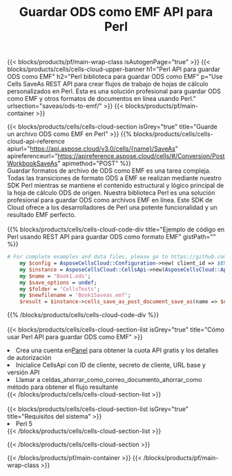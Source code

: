 ﻿---
title:  Guardar ODS como EMF API para Perl
description:  API y SDK en la nube para Microsoft Excel y OpenOffice Calc. Convierta la hoja de cálculo a otro archivo de formato.
url: /es/perl/saveas/ods-to-emf/
---
{{< blocks/products/pf/main-wrap-class isAutogenPage="true" >}}
{{< blocks/products/cells/cells-cloud-upper-banner h1="Perl API para guardar ODS como EMF" h2="Perl biblioteca para guardar ODS como EMF" p="Use Cells SaveAs REST API para crear flujos de trabajo de hojas de cálculo personalizados en Perl. Esta es una solución profesional para guardar ODS como EMF y otros formatos de documentos en línea usando Perl." urlsection="saveas/ods-to-emf/" >}}
{{< blocks/products/pf/main-container >}}

{{< blocks/products/cells/cells-cloud-section isGrey="true" title="Guarde un archivo ODS como EMF en Perl" >}}
{{% blocks/products/cells/cells-cloud-api-reference apiurl="https://api.aspose.cloud/v3.0/cells/{name}/SaveAs" apireferenceurl="https://apireference.aspose.cloud/cells/#/Conversion/PostWorkbookSaveAs" apimethod="POST" %}}
<br/>
Guardar formatos de archivo de ODS como EMF es una tarea compleja. Todas las transiciones de formato ODS a EMF se realizan mediante nuestro SDK Perl mientras se mantiene el contenido estructural y lógico principal de la hoja de cálculo ODS de origen. Nuestra biblioteca Perl es una solución profesional para guardar ODS como archivos EMF en línea. Este SDK de Cloud ofrece a los desarrolladores de Perl una potente funcionalidad y un resultado EMF perfecto.
<br/>
<br/>
{{% blocks/products/cells/cells-cloud-code-div title="Ejemplo de código en Perl usando REST API para guardar ODS como formato EMF" gistPath="" %}}
  
```perl
# For complete examples and data files, please go to https://github.com/aspose-cells-cloud/aspose-cells-cloud-perl/
    my $config = AsposeCellsCloud::Configuration->new( client_id => $ENV{'ProductClientId'}, client_secret => $ENV{'ProductClientSecret'});
    my $instance = AsposeCellsCloud::CellsApi->new(AsposeCellsCloud::ApiClient->new( $config));
    my $name = 'Book1.ods';
    my $save_options = undef;
    my $folder = 'CellsTests';
    my $newfilename = 'Book1Saveas.emf';
    $result = $instance->cells_save_as_post_document_save_as(name => $name,save_options => $save_options, newfilename => $newfilename, folder => $folder);
```
  
{{% /blocks/products/cells/cells-cloud-code-div %}}
<br/>
<br/>
{{< blocks/products/cells/cells-cloud-section-list isGrey="true" title="Cómo usar Perl API para guardar ODS como EMF" >}}
<li> Crea una cuenta en<a href="https://dashboard.aspose.cloud/">Panel</a> para obtener la cuota API gratis y los detalles de autorización</li>
<li>Inicialice CellsApi con ID de cliente, secreto de cliente, URL base y versión API</li>
<li>Llamar a celdas_ahorrar_como_correo_documento_ahorrar_como método para obtener el flujo resultante</li>
{{< /blocks/products/cells/cells-cloud-section-list >}}
<br/>
<br/>
{{< blocks/products/cells/cells-cloud-section-list isGrey="true" title="Requisitos del sistema" >}}
<li>Perl 5</li>
{{< /blocks/products/cells/cells-cloud-section-list >}}

{{< /blocks/products/cells/cells-cloud-section >}}

{{< /blocks/products/pf/main-container >}}
{{< /blocks/products/pf/main-wrap-class >}}
